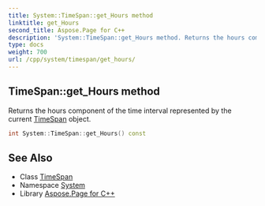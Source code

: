 ```yaml
---
title: System::TimeSpan::get_Hours method
linktitle: get_Hours
second_title: Aspose.Page for C++
description: 'System::TimeSpan::get_Hours method. Returns the hours component of the time interval represented by the current TimeSpan object in C++.'
type: docs
weight: 700
url: /cpp/system/timespan/get_hours/
---
```

## TimeSpan::get_Hours method


Returns the hours component of the time interval represented by the current [TimeSpan](../) object.

```cpp
int System::TimeSpan::get_Hours() const
```

## See Also

* Class [TimeSpan](../)
* Namespace [System](../../)
* Library [Aspose.Page for C++](../../../)
